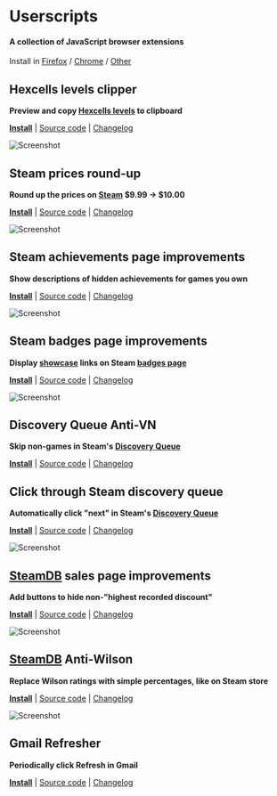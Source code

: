 # Userscripts

#### A collection of JavaScript browser extensions

Install in [Firefox](https://wiki.greasespot.net/Greasemonkey_Manual:Installing_Scripts)
/ [Chrome](https://tampermonkey.net/)
/ [Other](https://greasyfork.org/help/installing-user-scripts)

## Hexcells levels clipper

**Preview and copy [Hexcells levels](https://www.reddit.com/r/hexcellslevels/) to clipboard**

**[Install](https://github.com/oprypin/userscripts/raw/master/hexcellslevels-clipper.user.js)**
| [Source code](source/hexcellslevels-clipper.user.ls)
| [Changelog](https://github.com/oprypin/userscripts/commits/master/hexcellslevels-clipper.user.js)

![Screenshot](https://i.imgur.com/Y84XAxw.png)

## Steam prices round-up

**Round up the prices on [Steam](http://store.steampowered.com/) $9.99 &rarr; $10.00**

**[Install](https://github.com/oprypin/userscripts/raw/master/steam-prices.user.js)**
| [Source code](source/steam-prices.user.ls)
| [Changelog](https://github.com/oprypin/userscripts/commits/master/steam-prices.user.js)

![Screenshot](https://i.imgur.com/wbdr2zz.png)


## Steam achievements page improvements

**Show descriptions of hidden achievements for games you own**

**[Install](https://github.com/oprypin/userscripts/raw/master/steam-achievements.user.js)**
| [Source code](source/steam-achievements.user.ls)
| [Changelog](https://github.com/oprypin/userscripts/commits/master/steam-achievements.user.js)

![Screenshot](https://i.imgur.com/e4T4NgY.png)


## Steam badges page improvements

**Display [showcase](http://www.steamcardexchange.net/index.php?gamepage-appid-480730) links on Steam [badges page](http://steamcommunity.com/my/badges/)**

**[Install](https://github.com/oprypin/userscripts/raw/master/steam-badges.user.js)**
| [Source code](source/steam-badges.user.ls)
| [Changelog](https://github.com/oprypin/userscripts/commits/master/steam-badges.user.js)

![Screenshot](https://i.imgur.com/dpom1ub.png)


## Discovery Queue Anti-VN

**Skip non-games in Steam's [Discovery Queue](http://store.steampowered.com/explore/)**

**[Install](https://github.com/oprypin/userscripts/raw/master/steam-discovery-anti-vn.user.js)**
| [Source code](source/steam-discovery-anti-vn.user.ls)
| [Changelog](https://github.com/oprypin/userscripts/commits/master/steam-discovery-anti-vn.user.js)


## Click through Steam discovery queue

**Automatically click "next" in Steam's [Discovery Queue](http://store.steampowered.com/explore/)**

**[Install](https://github.com/oprypin/userscripts/raw/master/steam-discovery-clicker.user.js)**
| [Source code](source/steam-discovery-clicker.user.ls)
| [Changelog](https://github.com/oprypin/userscripts/commits/master/steam-discovery-clicker.user.js)

![Screenshot](https://i.imgur.com/09o3p5g.png)


## [SteamDB](https://steamdb.info/sales/) sales page improvements

**Add buttons to hide non-"highest recorded discount"**

**[Install](https://github.com/oprypin/userscripts/raw/master/steamdb-sales.user.js)**
| [Source code](source/steamdb-sales.user.ls)
| [Changelog](https://github.com/oprypin/userscripts/commits/master/steamdb-sales.user.js)

![Screenshot](https://i.imgur.com/VcrpJfe.png)


## [SteamDB](https://steamdb.info/sales/) Anti-Wilson

**Replace Wilson ratings with simple percentages, like on Steam store**

**[Install](https://github.com/oprypin/userscripts/raw/master/steamdb-anti-wilson.user.js)**
| [Source code](source/steamdb-anti-wilson.user.ls)
| [Changelog](https://github.com/oprypin/userscripts/commits/master/steamdb-anti-wilson.user.js)

![Screenshot](https://i.imgur.com/Z9ag3Qn.png)


## Gmail Refresher

**Periodically click Refresh in Gmail**

**[Install](https://github.com/oprypin/userscripts/raw/master/gmail-refresher.user.js)**
| [Source code](source/gmail-refresher.user.ls)
| [Changelog](https://github.com/oprypin/userscripts/commits/master/gmail-refresher.user.js)
